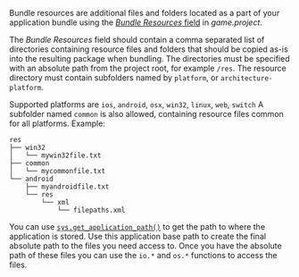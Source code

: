 Bundle resources are additional files and folders located as a part of your application bundle using the [*Bundle Resources* field](/manuals/project-settings/#bundle-resources) in *game.project*.

The *Bundle Resources* field should contain a comma separated list of directories containing resource files and folders that should be copied as-is into the resulting package when bundling. The directories must be specified with an absolute path from the project root, for example `/res`. The resource directory must contain subfolders named by `platform`, or `architecture-platform`.

Supported platforms are `ios`, `android`, `osx`, `win32`, `linux`, `web`, `switch` A subfolder named `common` is also allowed, containing resource files common for all platforms. Example:

```
res
├── win32
│   └── mywin32file.txt
├── common
│   └── mycommonfile.txt
└── android
    ├── myandroidfile.txt
    └── res
        └── xml
            └── filepaths.xml
```

You can use [`sys.get_application_path()`](/ref/stable/sys/#sys.get_application_path:) to get the path to where the application is stored. Use this application base path to create the final absolute path to the files you need access to. Once you have the absolute path of these files you can use the `io.*` and `os.*` functions to access the files.